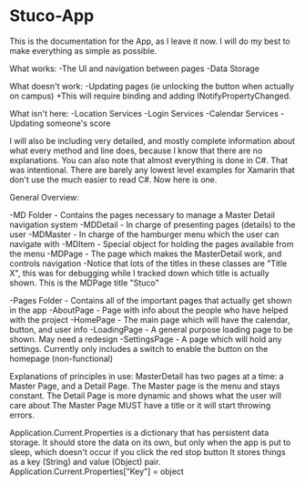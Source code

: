 # Stuco-App
﻿This is the documentation for the App, as I leave it now. I will do my best to make everything as simple as possible.

What works:
	-The UI and navigation between pages
	-Data Storage

What doesn't work:
	-Updating pages (ie unlocking the button when actually on campus)
		+This will require binding and adding INotifyPropertyChanged. 

What isn't here:
	-Location Services
	-Login Services
	-Calendar Services
	-Updating someone's score


I will also be including very detailed, and mostly complete information about what every method and line does, because I know that there are no explanations.
You can also note that almost everything is done in C#. That was intentional. There are barely any lowest level examples for Xamarin that don't use the much easier to read C#. Now here is one. 

General Overview:

-MD Folder - Contains the pages necessary to manage a Master Detail navigation system
	-MDDetail - In charge of presenting pages (details) to the user
	-MDMaster - In charge of the hamburger menu which the user can navigate with
	-MDItem - Special object for holding the pages available from the menu
	-MDPage - The page which makes the MasterDetail work, and controls navigation
	-Notice that lots of the titles in these classes are "Title X", this was for debugging while I tracked down which title is actually shown. This is the MDPage title "Stuco"

-Pages Folder - Contains all of the important pages that actually get shown in the app
	-AboutPage - Page with info about the people who have helped with the project
	-HomePage - The main page which will have the calendar, button, and user info
	-LoadingPage - A general purpose loading page to be shown. May need a redesign
	-SettingsPage - A page which will hold any settings. Currently only includes a switch to enable the button on the homepage (non-functional)




Explanations of principles in use:
MasterDetail has two pages at a time: a Master Page, and a Detail Page. The Master page is the menu and stays constant. The Detail Page is more dynamic and shows what the user will care about
The Master Page MUST have a title or it will start throwing errors. 

Application.Current.Properties is a dictionary that has persistent data storage. It should store the data on its own, but only when the app is put to sleep, which doesn't occur if you click the red stop button
It stores things as a key (String) and value (Object) pair. 
Application.Current.Properties["Key"] = object
